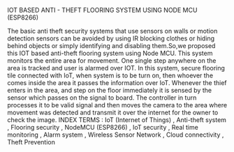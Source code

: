 
IOT BASED ANTI - THEFT FLOORING SYSTEM USING NODE MCU (ESP8266)


The basic anti theft security systems that use sensors on walls or motion
detection sensors can be avoided by using IR blocking clothes or hiding
behind objects or simply identifying and disabling them.So,we proposed this
IOT based anti-theft flooring system using Node MCU. This system monitors
the entire area for movement. One single step anywhere on the area is tracked
and user is alarmed over IOT. In this system, secure flooring tile connected
with IoT, when system is to be turn on, then whoever the comes inside the
area it passes the information over IoT. Whenever the thief enters in the area, and step on the floor immediately it is sensed by the sensor which passes on
the signal to board. The controller in turn processes it to be valid signal and
then moves the camera to the area where movement was detected and transmit
it over the internet for the owner to check the image. INDEX TERMS : IoT (Internet of Things) , Anti-theft system , Flooring
security , NodeMCU (ESP8266) , IoT security , Real time monitoring , Alarm system , Wireless Sensor Network , Cloud connectivity , Theft
Prevention
